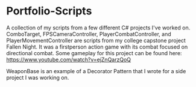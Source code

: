 # Portfolio-Scripts
A collection of my scripts from a few different C# projects I've worked on.
ComboTarget, FPSCameraController, PlayerCombatController, and PlayerMovementController are scripts from my college capstone project
Fallen Night. It was a firstperson action game with its combat focused on directional combat. Some gameplay for this project can be found here: https://www.youtube.com/watch?v=ejZnQarzQoQ

WeaponBase is an example of a Decorator Pattern that I wrote for a side project I was working on.

